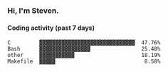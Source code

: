 ### Hi, I'm Steven.

#### Coding activity (past 7 days)
```
C         ▓▓▓▓▓▓▓▓▓▓▓▓▓▓▓▓▓▓▓▓▓▓▓▓▓▓▓▓▓▓  47.76%
Bash      ▓▓▓▓▓▓▓▓▓▓▓▓▓▓▓▓                25.48%
other     ▓▓▓▓▓▓▓▓▓▓▓                     18.19%
Makefile  ▓▓▓▓▓                            8.58%
```
